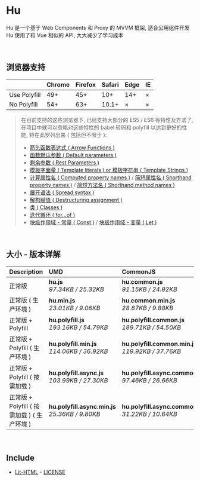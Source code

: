 # Hu
Hu 是一个基于 Web Components 和 Proxy 的 MVVM 框架, 适合公用组件开发<br>
Hu 使用了和 Vue 相似的 API, 大大减少了学习成本

<br>

## 浏览器支持

|              | Chrome | Firefox | Safari | Edge | IE |
| :-           | :-     | :-      | :-     | :-   | :- |
| Use Polyfill | 49+    | 45+     | 10+    | 14+  | ×  |
| No Polyfill  | 54+    | 63+     | 10.1+  | ×    | ×  |

> 在目前支持的这些浏览器下, 已经支持大部分的 ES5 / ES6 等特性及方法了,<br>
> 在项目中就可以忽略对这些特性的 babel 转码和 polyfill 以达到更好的性能, 特在此罗列出来 ( 包括但不限于 ): <br>
  > - [箭头函数表达式 ( Arrow Functions )](https://developer.mozilla.org/zh-CN/docs/Web/JavaScript/Reference/Functions/Arrow_functions)
  > - [函数默认参数 ( Default parameters )](https://developer.mozilla.org/zh-CN/docs/Web/JavaScript/Reference/Functions/Default_parameters)
  > - [剩余参数 ( Rest Parameters )](https://developer.mozilla.org/zh-CN/docs/Web/JavaScript/Reference/Functions/Rest_parameters)
  > - [模板字面量 ( Template literals ) or 模板字符串 ( Template Strings )](https://developer.mozilla.org/zh-CN/docs/Web/JavaScript/Reference/template_strings)
  > - [计算属性名 ( Computed property names )](https://developer.mozilla.org/zh-CN/docs/Web/JavaScript/Reference/Operators/Object_initializer#计算属性名) / [简短属性名 ( Shorthand property names )](https://developer.mozilla.org/zh-CN/docs/Web/JavaScript/Reference/Operators/Object_initializer#属性定义) / [简短方法名 ( Shorthand method names )](https://developer.mozilla.org/zh-CN/docs/Web/JavaScript/Reference/Operators/Object_initializer#方法定义)
  > - [展开语法 ( Spread syntax )](https://developer.mozilla.org/zh-CN/docs/Web/JavaScript/Reference/Operators/Spread_syntax)
  > - [解构赋值 ( Destructuring assignment )](https://developer.mozilla.org/zh-CN/docs/Web/JavaScript/Reference/Operators/Destructuring_assignment)
  > - [类 ( Classes )](https://developer.mozilla.org/zh-CN/docs/Web/JavaScript/Reference/Classes)
  > - [迭代循环 ( for...of )](https://developer.mozilla.org/zh-CN/docs/Web/JavaScript/Reference/Statements/for...of)
  > - [块级作用域 - 常量 ( Const )](https://developer.mozilla.org/zh-CN/docs/Web/JavaScript/Reference/Statements/const) / [块级作用域 - 变量 ( Let )](https://developer.mozilla.org/zh-CN/docs/Web/JavaScript/Reference/Statements/let)

<br>

## 大小 - 版本详解
| Description | UMD | CommonJS | ES Module |
| :- | :- | :- | :- |
| 正常版 | **hu.js**<br>*97.34KB / 25.32KB* | **hu.common.js**<br>*91.15KB / 24.92KB* | **hu.esm.js**<br>*91.14KB / 24.91KB* |
| 正常版 ( 生产环境 ) | **hu.min.js**<br>*23.01KB / 9.06KB* | **hu.common.min.js**<br>*28.87KB / 9.88KB* | **hu.esm.min.js**<br>*22.84KB / 8.99KB* |
| 正常版 + Polyfill | **hu.polyfill.js**<br>*193.16KB / 54.79KB* | **hu.polyfill.common.js**<br>*189.71KB / 54.50KB* | **hu.polyfill.esm.js**<br>*189.69KB / 54.48KB* |
| 正常版 + Polyfill ( 生产环境 ) | **hu.polyfill.min.js**<br>*114.06KB / 36.92KB* | **hu.polyfill.common.min.js**<br>*119.92KB / 37.76KB* | **hu.polyfill.esm.min.js**<br>*113.89KB / 36.86KB* |
| 正常版 + Polyfill ( 按需加载 ) | **hu.polyfill.async.js**<br>*103.99KB / 27.30KB* | **hu.polyfill.async.common.js**<br>*97.46KB / 26.66KB* | **hu.polyfill.async.esm.js**<br>*97.44KB / 26.64KB* |
| 正常版 + Polyfill ( 按需加载 ) ( 生产环境 ) | **hu.polyfill.async.min.js**<br>*25.36KB / 9.80KB* | **hu.polyfill.async.common.min.js**<br>*31.22KB / 10.64KB* | **hu.polyfill.async.esm.min.js**<br>*25.19KB / 9.73KB* |

<br>

## Include
  - [Lit-HTML](https://github.com/Polymer/lit-html) \- [LICENSE](https://github.com/Polymer/lit-html/blob/master/LICENSE)